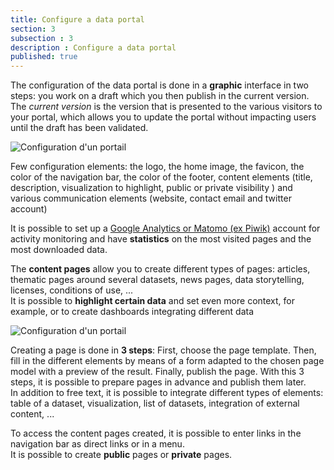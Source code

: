 ```yaml
---
title: Configure a data portal
section: 3
subsection : 3
description : Configure a data portal
published: true
---
```


The configuration of the data portal is done in a **graphic** interface in two steps: you work on a draft which you then publish in the current version. The *current version* is the version that is presented to the various visitors to your portal, which allows you to update the portal without impacting users until the draft has been validated.


![Configuration d'un portail](./images/functional-presentation/configuration-portail.jpg)


Few configuration elements: the logo, the home image, the favicon, the color of the navigation bar, the color of the footer, content elements (title, description, visualization to highlight, public or private visibility ) and various communication elements (website, contact email and twitter account)

It is possible to set up a [Google Analytics or Matomo (ex Piwik)](./analytics) account for activity monitoring and have **statistics** on the most visited pages and the most downloaded data.





The **content pages** allow you to create different types of pages: articles, thematic pages around several datasets, news pages, data storytelling, licenses, conditions of use, ...  
It is possible to **highlight certain data** and set even more context, for example, or to create dashboards integrating different data


![Configuration d'un portail](./images/functional-presentation/foncier-edit.jpg)


Creating a page is done in **3 steps**: First, choose the page template. Then, fill in the different elements by means of a form adapted to the chosen page model with a preview of the result. Finally, publish the page. With this 3 steps, it is possible to prepare pages in advance and publish them later.  
In addition to free text, it is possible to integrate different types of elements: table of a dataset, visualization, list of datasets, integration of external content, ...

To access the content pages created, it is possible to enter links in the navigation bar as direct links or in a menu.  
It is possible to create **public** pages or **private** pages.
